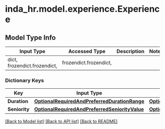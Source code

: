 # inda_hr.model.experience.Experience

## Model Type Info
Input Type | Accessed Type | Description | Notes
------------ | ------------- | ------------- | -------------
dict, frozendict.frozendict,  | frozendict.frozendict,  |  | 

### Dictionary Keys
Key | Input Type | Accessed Type | Description | Notes
------------ | ------------- | ------------- | ------------- | -------------
**Duration** | [**OptionalRequiredAndPreferredDurationRange**](OptionalRequiredAndPreferredDurationRange.md) | [**OptionalRequiredAndPreferredDurationRange**](OptionalRequiredAndPreferredDurationRange.md) |  | [optional] 
**Seniority** | [**OptionalRequiredAndPreferredSeniorityValue**](OptionalRequiredAndPreferredSeniorityValue.md) | [**OptionalRequiredAndPreferredSeniorityValue**](OptionalRequiredAndPreferredSeniorityValue.md) |  | [optional] 

[[Back to Model list]](../../README.md#documentation-for-models) [[Back to API list]](../../README.md#documentation-for-api-endpoints) [[Back to README]](../../README.md)

